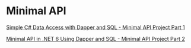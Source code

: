 # Minimal API

[Simple C# Data Access with Dapper and SQL - Minimal API Project Part 1](https://www.youtube.com/watch?v=dwMFg6uxQ0I)

[Minimal API in .NET 6 Using Dapper and SQL - Minimal API Project Part 2](https://www.youtube.com/watch?v=5tYSO5mAjXs)

